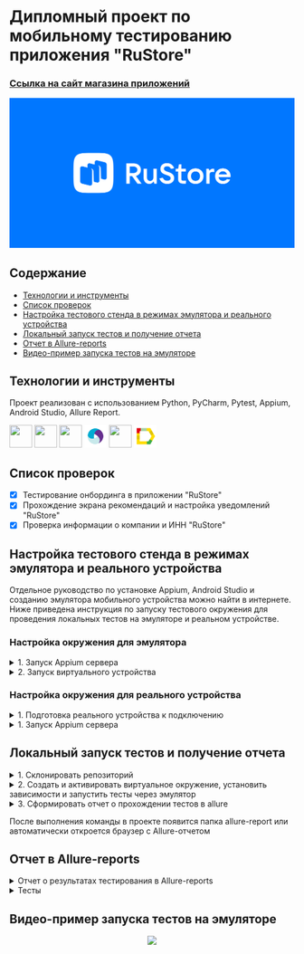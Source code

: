 # Дипломный проект по мобильному тестированию приложения "RuStore"

### [Ссылка на сайт магазина приложений](https://www.rustore.ru/)
![This is an image](design/images/rustore_deeplink.jpg)


## Содержание
- [Технологии и инструменты](#технологии-и-инструменты)
- [Список проверок](#список-проверок)
- [Настройка тестового стенда в режимах эмулятора и реального устройства](#настройка-тестового-стенда-в-режимах-эмулятора-и-реального-устройства)
- [Локальный запуск тестов и получение отчета](#локальный-запуск-тестов-и-получение-отчета)
- [Отчет в Allure-reports](#отчет-в-allure-reports)
- [Видео-пример запуска тестов на эмуляторе](#видео-пример-запуска-тестов-на-эмуляторе)




## Технологии и инструменты
Проект реализован с использованием Python, PyCharm, Pytest, Appium, Android Studio, Allure Report.
<p align="left">

<img src="https://cdn.jsdelivr.net/gh/devicons/devicon@latest/icons/python/python-original.svg" height="40" width="40"/>
<img src="https://cdn.jsdelivr.net/gh/devicons/devicon@latest/icons/pycharm/pycharm-original.svg" height="40" width="40"/>
<img src="https://cdn.jsdelivr.net/gh/devicons/devicon@latest/icons/pytest/pytest-original.svg" height="40" width="40"/>
<img src="design/icons/Appium_pic.svg" height="40" width="40"/>
<img src="https://cdn.jsdelivr.net/gh/devicons/devicon@latest/icons/androidstudio/androidstudio-original.svg" height="40" width="40"/>
<img src="design/icons/Allure_Report.svg" height="40" width="40"/>  
     


## Список проверок

- [x] Тестирование онбординга в приложении "RuStore"
- [x] Прохождение экрана рекомендаций и настройка уведомлений "RuStore"
- [x] Проверка информации о компании и ИНН "RuStore"

## Настройка тестового стенда в режимах эмулятора и реального устройства

Отдельное руководство по установке Appium, Android Studio и созданию эмулятора мобильного устройства можно найти в интернете. Ниже приведена инструкция по запуску тестового окружения для проведения локальных тестов на эмуляторе и реальном устройстве.

### Настройка окружения для эмулятора

<details><summary>1. Запуск Appium сервера</summary>
Для запуска Appium необходимо открыть командную строку и выполнить следующую команду:

```
appium --base-path "/wd/hub"
```
</details>

<details><summary>2. Запуск виртуального устройства</summary>
Для того чтобы запустить виртуальное устройство, необходимо открыть Android Studio и на странице Device Manager в строке с созданным устройством нажать на кнопку "Play"

![This is an image](design/images/1.png)

![This is an image](design/images/3.png)

</details>

### Настройка окружения для реального устройства
<details><summary>1. Подготовка реального устройства к подключению</summary>

 - Перейти в настройки устройства;
 - Открыть пункт `О телефоне`;
 - Нажать на пункт Номер сборки несколько раз, пока не появится сообщение о том, что режим разработчика активирован;
 - Перейти в настройки разработчика;
 - Активировать режим разработчика;
 - Активировать отладку по USB.
 - Подключить устройство к компьютеру через USB-кабель.
 - При первом подключении устройства к компьютеру необходимо дать разрешение на подключение к компьютеру, выбрав пункт `Всегда разрешать....`
 - После подключения устройства проверить его отображение с помощью команды`adb devices`.

</details>

<details><summary>1. Запуск Appium сервера </summary>

Для запуска Appium необходимо открыть командную строку и выполнить следующую команду:

```
appium --base-path "/wd/hub"
```
</details>

## Локальный запуск тестов и получение отчета

<details><summary>1. Склонировать репозиторий</summary>

```
git clone git@github.com:alisaholmes/Mobil_Exam_RuStore.git
```
</details>


<details><summary>2. Создать и активировать виртуальное окружение, установить зависимости и запустить тесты через эмулятор</summary>

```
python -m venv .venv
source .venv/bin/activate
pip install -r requirements.txt
pytest --context=local_emulator # команда запуска на эмуляторе
pytest --context=local_real_device # запуск теста на реальном устройстве
```
</details>

<details><summary>3. Сформировать отчет о прохождении тестов в allure</summary>

```
allure serve allure-results
```
Или 

```
allure generate
```
</details>

 После выполнения команды в проекте появится папка allure-report или автоматически откроется браузер с Allure-отчетом

## Отчет в Allure-reports

<details><summary>Отчет о результатах тестирования в Allure-reports</summary>

<img src="design/images/allure_1.png">

</details>
<details><summary>Тесты</summary>

<img src="design/images/allure_2.png">

</details>


## Видео-пример запуска тестов на эмуляторе

<p align="center">
<img src="design/images/test.gif">
</p>